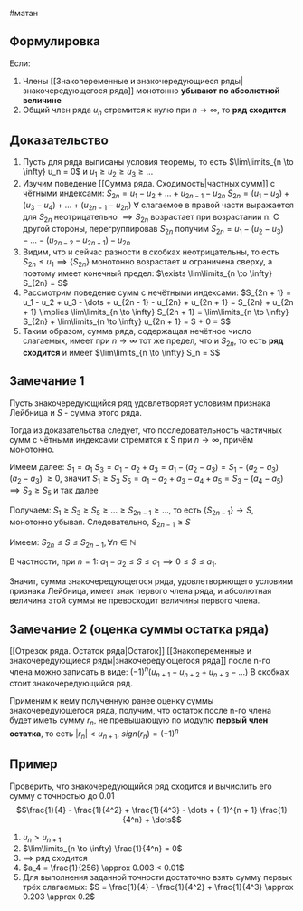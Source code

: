 #матан 
## Формулировка
Если: 
1. Члены [[Знакопеременные и знакочередующиеся ряды|знакочередующегося ряда]] монотонно **убывают по абсолютной величине** 
2. Общий член ряда $u_n$ стремится к нулю при $n \to \infty$, 
то **ряд сходится**
## Доказательство
1. Пусть для ряда выписаны условия теоремы, то есть $\lim\limits_{n \to \infty} u_n = 0$ и $u_1 \geq u_2 \geq u_3 \geq \dots$
2. Изучим поведение [[Сумма ряда. Сходимость|частных сумм]] с чётными индексами:
	$S_{2n} = u_1 - u_2 + \dots + u_{2n - 1} - u_{2n}$
	$S_{2n} = (u_1 - u_2) + (u_3 - u_4) + \dots + (u_{2n - 1} - u_{2n})$
	$\forall$ слагаемое в правой части выражается для $S_{2n}$ неотрицательно $\implies S_{2n}$ возрастает при возрастании n.
	С другой стороны, перегруппировав $S_{2n}$ получим $S_{2n} = u_1 - (u_2 - u_3) - \dots - (u_{2n - 2} - u_{2n - 1}) - u_{2n}$
3. Видим, что и сейчас разности в скобках неотрицательны, то есть $S_{2n} \leq u_1 \implies \{ S_{2n} \}$ монотонно возрастает и ограничена сверху, а поэтому имеет конечный предел: $\exists \lim\limits_{n \to \infty} S_{2n} = S$
4. Рассмотрим поведение сумм с нечётными индексами:
	$S_{2n + 1} = u_1 - u_2 + u_3 - \dots + u_{2n - 1} - u_{2n} + u_{2n + 1} = S_{2n} + u_{2n + 1} \implies \lim\limits_{n \to \infty} S_{2n + 1} = \lim\limits_{n \to \infty} S_{2n} + \lim\limits_{n \to \infty} u_{2n + 1} = S + 0 = S$
5. Таким образом, сумма ряда, содержащая нечётное число слагаемых, имеет при $n \to \infty$ тот же предел, что и $S_{2n}$, то есть **ряд сходится** и имеет $\lim\limits_{n \to \infty} S_n = S$
## Замечание 1
Пусть знакочередующийся ряд удовлетворяет условиям признака Лейбница и $S$ - сумма этого ряда.

Тогда из доказательства следует, что последовательность частичных сумм с чётными индексами стремится к S при $n \to \infty$, причём монотонно.

Имеем далее:
$S_1 = a_1$
$S_3 = a_1 - a_2 + a_3 = a_1 - (a_2 - a_3) = S_1 - (a_2 - a_3)$
$(a_2 - a_3)$ $\geq 0$, значит $S_1 \geq S_3$
$S_5 = a_1 - a_2 + a_3 - a_4 + a_5 = S_3 - (a_4 - a_5) \implies S_3 \geq S_5$ и так далее

Получаем:
$S_1 \geq S_3 \geq S_5 \geq \dots \geq S_{2n - 1} \geq \dots$, то есть $\{ S_{2n - 1}\} \to S$, монотонно убывая. Следовательно, $S_{2n - 1} \geq S$

Имеем:
$S_{2n} \leq S \leq S_{2n - 1}, \forall n \in \mathbb{N}$

В частности, при $n = 1: \ a_1 - a_2 \leq S \leq a_1 \implies 0 \leq S \leq a_1$.

Значит, сумма знакочередующегося ряда, удовлетворяющего условиям признака Лейбница, имеет знак первого члена ряда, и абсолютная величина этой суммы не превосходит величины первого члена.

## Замечание 2 (оценка суммы остатка ряда)
[[Отрезок ряда. Остаток ряда|Остаток]] [[Знакопеременные и знакочередующиеся ряды|знакочередующегося ряда]] после n-го члена можно записать в виде:
$(-1)^n (u_{n + 1} - u_{n + 2} + u_{n + 3} - \dots)$ В скобках стоит знакочередующийся ряд.

Применим к нему полученную ранее оценку суммы знакочередующегося ряда, получим, что остаток после n-го члена будет иметь сумму $r_n$, не превышающую по модулю **первый член остатка**, то есть $|r_n| < u_{n + 1}, \ sign(r_n) = (-1)^n$

## Пример
Проверить, что знакочередующийся ряд сходится и вычислить его сумму с точностью до $0.01$
$$\frac{1}{4} - \frac{1}{4^2} + \frac{1}{4^3} - \dots + (-1)^{n + 1} \frac{1}{4^n} + \dots$$
1) $u_n > u_{n + 1}$
2) $\lim\limits_{n \to \infty} \frac{1}{4^n} = 0$
3) $\implies$ ряд сходится
4) $a_4 = \frac{1}{256} \approx 0.003 < 0.01$
5) Для выполнения заданной точности достаточно взять сумму первых трёх слагаемых:
	$S = \frac{1}{4} - \frac{1}{4^2} + \frac{1}{4^3} \approx 0.203 \approx 0.2$